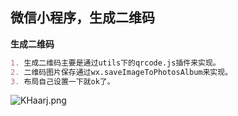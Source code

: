 ## 微信小程序，生成二维码
**生成二维码**
```markdown
1. 生成二维码主要是通过utils下的qrcode.js插件来实现。
2. 二维码图片保存通过wx.saveImageToPhotosAlbum来实现。
3. 布局自己设置一下就ok了。
```

![KHaarj.png](https://s2.ax1x.com/2019/11/01/KHaarj.png)

